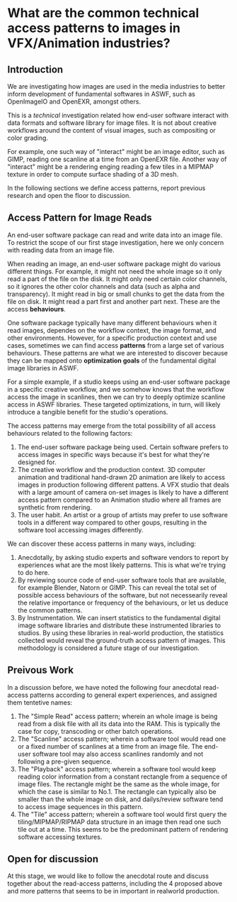 # What are the common technical access patterns to images in VFX/Animation industries?

## Introduction
We are investigating how images are used in the media industries to better inform development of fundamental softwares in ASWF, such as OpenImageIO and OpenEXR, amongst others.

This is a *technical* investigation related how end-user software interact with data formats and software library for image files. It is not about creative workflows around the content of visual images, such as compositing or color grading.

For example, one such way of "interact" might be an image editor, such as GIMP, reading one scanline at a time from an OpenEXR file. Another way of "interact" might be a rendering enging reading a few tiles in a MIPMAP texture in order to compute surface shading of a 3D mesh. 

In the following sections we define access patterns, report previous research and open the floor to discussion.

## Access Pattern for Image Reads

An end-user software package can read and write data into an image file. 
To restrict the scope of our first stage investigation, here we only concern with reading data from an image file. 

When reading an image, an end-user software package might do various different things. For example, it might not need the whole image so it only read a part of the file on the disk. It might only need certain color channels, so it ignores the other color channels and data (such as alpha and transparency). It might read in big or small chunks to get the data from the file on disk. It might read a part first and another part next. These are the access **behaviours**. 

One software package typically have many different behaviours when it read images, dependes on the workflow context, the image format, and other environments. However, for a specific production context and use cases, sometimes we can find access **patterns** from a large set of various behaviours. These patterns are what we are interested to discover because they can be mapped onto **optimization goals** of the fundamental digital image libraries in ASWF. 

For a simple example, if a studio keeps using an end-user software package in a specific creative workflow, and we somehow knows that the workflow access the image in scanlines, then we can try to deeply optimize scanline access in ASWF libraries. These targeted optimizations, in turn, will likely introduce a tangible benefit for the studio's operations.

The access patterns may emerge from the total possibility of all access behaviours related to the following factors:

1. The end-user software package being used. Certain software prefers to access images in specific ways because it's best for what they're designed for.
2. The creative workflow and the production context. 3D computer animation and traditional hand-drawn 2D animation are likely to access images in production following different pattens. A VFX studio that deals with a large amount of camera on-set images is likely to have a different access pattern compared to an Animation studio where all frames are synthetic from rendering.
3. The user habit. An artist or a group of artists may prefer to use software tools in a different way compared to other goups, resulting in the software tool accessing images differently.

We can discover these access patterns in many ways, including:

1. Anecdotally, by asking studio experts and software vendors to report by experiences what are the most likely patterns. This is what we're trying to do here.
2. By reviewing source code of end-user software tools that are available, for example Blender, Natorn or GIMP. This can reveal the total set of possible access behaviours of the software, but not necessearily reveal the relative importance or frequency of the behaviours, or let us deduce the common patterns.
3. By Instrumentation. We can insert statistics to the fundamental digital image software libraries and distribute these instrumented libraries to studios. By using these libraries in real-world production, the statistics collected would reveal the ground-truth access pattern of images. This methodology is considered a future stage of our investigation.

## Preivous Work

In a discussion before, we have noted the following four anecdotal read-access patterns according to general expert experiences, and assigned them tentetive names:

1. The "Simple Read" access pattern; wherein an whole image is being read from a disk file with all its data into the RAM. This is typically the case for copy, transcoding or other batch operations. 
2. The "Scanline" access pattern; wherein a software tool would read one or a fixed number of scanlines at a time from an image file. The end-user software tool may also access scanlines randomly and not following a pre-given sequence.
3. The "Playback" access pattern; wherein a software tool would keep reading color information from a constant rectangle from a sequence of image files. The rectangle might be the same as the whole image, for which the case is similar to No.1. The rectangle can typically also be smaller than the whole image on disk, and dailys/review software tend to access image sequences in this pattern.
4. The "Tile" access pattern; wherein a software tool would first query the tiling/MIPMAP/RIPMAP data structure in an image then read one such tile out at a time. This seems to be the predominant pattern of rendering software accessing textures. 

## Open for discussion

At this stage, we would like to follow the anecdotal route and discuss together about the read-access patterns, including the 4 proposed above and more patterns that seems to be in important in realworld production.